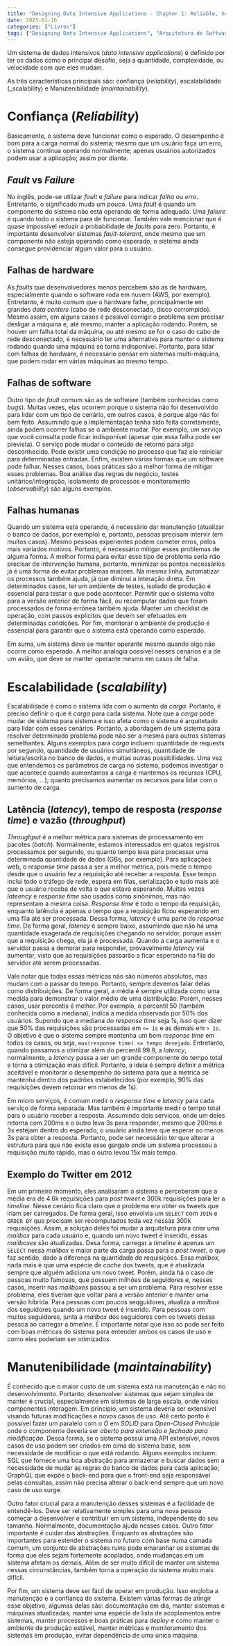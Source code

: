 ```yaml
---
title: "Designing Data Intensive Applications - Chapter 1: Reliable, Scalable, and Maintainable Applications"
date: 2023-01-16
categories: ["Livros"]
tags: ["Designing Data Intensive Applications", "Arquitetura de Software"]
---
```

Um sistema de dados intensivos (_data intensive applications_) é definido por ter os dados
como o principal desafio, seja a quantidade, complexidade, ou velocidade com que eles mudam.

As três características principais são: confiança (_reliability_),
escalabilidade (_scalability) e Manutenibilidade (_maintainability_).

# Confiança (_Reliability_)

Basicamente, o sistema deve funcionar como o esperado.
O desempenho é bom para a carga normal do sistema;
mesmo que um usuário faça um erro, o sistema continua operando normalmente;
apenas usuários autorizados podem usar a aplicação;
assim por diante.


## _Fault_ vs _Failure_

No inglês, pode-se utilizar _fault_ e _failure_ para indicar _falha_ ou _erro_.
Entretanto, o significado muda um pouco.
Uma _fault_ é quando um componente do sistema não está operando de forma adequada.
Uma _failure_ é quando todo o sistema para de funcionar.
Também vale mencionar que é quase impossível reduzir a probabilidade de _faults_ para zero.
Portanto, é importante desenvolver sistemas _fault-tolerant_, onde mesmo que um componente não esteja operando
como esperado, o sistema ainda consegue providenciar algum valor para o usuário.

## Falhas de hardware

As _faults_ que desenvolvedores menos percebem são as de hardware, especialmente quando o
software roda em nuvem (AWS, por exemplo).
Entretanto, é muito comum que o hardware falhe, principalmente em grandes _data centers_ (cabo de rede desconectado, disco corrompido).
Mesmo assim, em alguns casos é possível corrigir o problema sem precisar desligar a máquina e, até mesmo, manter a aplicação rodando.
Porém, se houver um falha total da máquina, ou até mesmo se for o caso do cabo de rede desconectado, é necessário ter
uma alternativa para manter o sistema rodando quando uma máquina se torna indisponível.
Portanto, para lidar com falhas de hardware, é necessário pensar em sistemas multi-máquina, que podem rodar em várias máquinas ao mesmo tempo. 

## Falhas de software

Outro tipo de _fault_ comum são as de software (também conhecidas como _bugs_).
Muitas vezes, elas ocorrem porque o sistema não foi desenvolvido para lidar com um tipo de cenário,
em outros casos, é porque algo não foi bem feito.
Assumindo que a implementação tenha sido feita corretamente, ainda podem ocorrer falhas se o ambiente mudar.
Por exemplo, um serviço que você consulta pode ficar indisponível (apesar que essa falha pode ser prevista).
O serviço pode mudar o conteúdo de retorno para algo desconhecido.
Pode existir uma condição no processo que faz ele reiniciar para determinadas entradas.
Enfim, existem várias formas que um software pode falhar.
Nesses casos, boas práticas são a melhor forma de mitigar esses problemas.
Boa análise das regras de negócio, testes unitários/integração, isolamento de processos e monitoramento (_observability_)
são alguns exemplos.

## Falhas humanas

Quando um sistema está operando, é necessário dar manutenção (atualizar o banco de dados, por exemplo) e,
portanto, pessoas precisam intervir (em muitos casos).
Mesmo pessoas experientes podem cometer erros, pelos mais variados motivos.
Portanto, é necessário mitigar esses problemas de alguma forma.
A melhor forma para evitar esse tipo de problema seria não precisar de intervenção humana, portanto, minimizar
os pontos necessários já é uma forma de evitar problemas maiores.
Na mesma linha, automatizar os processos também ajuda, já que diminui a interação direta.
Em determinados casos, ter um ambiente de testes, isolado de produção é essencial para testar o que pode acontecer.
Permitir que o sistema volte para a versão anterior de forma fácil, ou recomputar dados que foram processados de forma errônea também ajuda.
Manter um checklist de operação, com passos explícitos que devem ser efetuados em determinadas condições.
Por fim, monitorar o ambiente de produção é essencial para garantir que o sistema está operando como esperado.

Em suma, um sistema deve se manter operante mesmo quando algo não ocorre como esperado.
A melhor analogia possível nesses cenários é a de um avião, que deve se manter operante mesmo em casos de falha.

# Escalabilidade (_scalability_)

Escalabilidade é como o sistema lida com o aumento da _carga_.
Portanto, é preciso definir o que é _carga_ para cada sistema.
Note que a _carga_ pode mudar de sistema para sistema e isso afeta como o sistema é arquitetado para lidar com
esses cenários.
Portanto, a abordagem de um sistema para resolver determinado problema pode não ser a mesma para outros sistemas semelhantes.
Alguns exemplos para _carga_ incluem: quantidade de requests por segundo, quantidade de usuários simultâneos, quantidade de
leitura/escrita no banco de dados, e muitas outras possibilidades.
Uma vez que entendemos os parâmetros de carga no sistema, podemos investigar o que acontece quando aumentamos
a carga e mantemos os recursos (CPU, memórioa, ...); quanto precisamos aumentar os recursos para lidar com o
aumento de carga.

## Latência (_latency_), tempo de resposta (_response time_) e vazão (_throughput_)

_Throughput_ é a melhor métrica para sistemas de processamento em pacotes (_batch_).
Normalmente, estamos interessados em quatos registros processamos por segundo, ou quanto tempo
leva para processar uma determinada quantidade de dados (GBs, por exemplo).
Para aplicações web, o _response time_ passa a ser a melhor métrica, pois mede o tempo desde que o usuário
fez a requisição até receber a resposta.
Esse tempo inclui todo o tráfego de rede, espera em filas, serialização e tudo mais até que o usuário receba
de volta o que estava esperando.
Muitas vezes _lateency_ e _response time_ são usados como sinônimos, mas não representam a mesma coisa.
_Response time_ é todo o tempo da requisição, enquanto latência é apenas o tempo que a requisição ficou esperando
em uma fila até ser processada.
Dessa forma, _latency_ é uma parte do _response time_.
De forma geral, _latency_ é sempre baixo, assumindo que não há uma quantidade exagerada de requisições chegando no
servidor, porque assim que a requisição chega, ela já é processada.
Quando a carga aumenta e o servidor passa a demorar para responder, provavelmente _latency_ vai aumentar, visto que as
requisições passarão a ficar esperando na fila do servidor até serem processadas.

Vale notar que todas essas métricas não são números absolutos, mas mudam com o passar do tempo.
Portanto, sempre devemos falar delas como distribuições.
De forma geral, a média é sempre utilizada como uma medida para demonstrar o valor médio de uma distribuição.
Porém, nesses casos, usar percentis é melhor.
Por exemplo, o percentil 50 (também conhecida como a mediana), indica a medida observada por 50% dos usuários.
Supondo que a mediana do _response time_ seja 1s, isso quer dizer que 50% das requisições são processadas em `<= 1s`
e as demais em `> 1s`.
O objetivo é que o sistema sempre mantenha um bom _response time_ em todos os casos, ou seja, `max(response time) <= tempo desejado`.
Entretanto, quando passamos a otimizar além do percentil 99.9, a _latency_, normalmente, a _latency_ passa a ser um grande componente do tempo total e torna a otimização mais difícil.
Portanto, a ideia é sempre definir a métrica aceitável e monitorar o desempenho do sistema para que a métrica se mantenha dentro dos padrões estabelecidos (por exemplo, 90% das requisições devem retornar em menos de 1s).

Em micro serviços, é comum medir o _response time_ e _latency_ para cada serviço de forma separada.
Mas também é importante medir o tempo total para o usuário receber a resposta.
Assumindo dois serviços, onde um deles retorna com 200ms e o outro leva 3s para responder, mesmo que
200ms e 3s estejam dentro do esperado, o usuário ainda teve que esperar ao menos 3s para obter a resposta.
Portanto, pode ser necessário ter que alterar a estrutura para que não exista esse gargalo onde um sistema
processou a requisição muito rápido, mas o outro levou 15x mais tempo.

## Exemplo do Twitter em 2012

Em um primeiro momento, eles analisaram o sistema e perceberam que a média era de 4.6k requisições para _post tweet_ e 300k requisições para ler a _timeline_.
Nesse cenário fica claro que o problema era obter os tweets que iriam ser carregados.
De forma geral, isso envolvia um `SELECT` com `JOIN` e `ORDER BY` que precisam ser recomputados toda vez nessas 300k requisições.
Assim, a solução deles foi mudar a arquitetura para criar uma _mailbox_ para cada usuário e, quando um novo tweet é inserido, essas _mailboxes_ são atualizadas.
Desa forma, carregar a _timeline_ é apenas um `SELECT` nessa _mailbox_ e maior parte da carga passa para o _post tweet_, o que faz sentido, dado a diferença na quantidade de requisições.
Essa _mailbox_, nada mais é que uma espécie de _cache_ dos tweets, que é atualizada sempre que alguém adiciona um novo tweet.
Porém, ainda há o caso de pessoas muito famosas, que possuem milhões de seguidores e, nesses casos, inserir nas _mailboxes_ passou a ser um problema.
Para resolver esse problema, eles tiveram que voltar para a versão anterior e manter uma versão híbrida.
Para pessoas com poucos seqguidores, atualiza a _mailbox_ dos seguidores quando um novo tweet é inserido.
Para pessoas com muitos seguidores, junta a _mailbox_ dos seguidores com os tweets dessa pessoa ao carregar a _timeline_.
É importante notar que isso só pode ser feito com boas métricas do sistema para entender ambos os casos de uso e como eles poderiam ser otimizados.

# Manutenibilidade (_maintainability_)

É conhecido que o maior custo de um sistema está na manutenção e não no desenvolvimento.
Portanto, desenvolver sistemas que sejam simples de manter é crucial, especialmente
em sistemas de larga escala, onde vários componentes interagem.
Em princípio, um sistema deveria ser extensível visando futuras modificações e novos casos de uso.
Até certo ponto é possível fazer um paralelo com o _O_ em _SOLID_ para _Open-Closed Principle_ onde
o componente deveria ser _aberto para extensão e fechado para modificação_.
Dessa forma, se o sistema possui uma API extensível, novos casos de uso podem ser criados em cima
do sistema base, sem necessidade de modificar o que está rodando.
Alguns exemplos incluem: SQL que fornece uma boa abstração para armazenar e buscar dados sem a necessidade de
mudar as regras do banco de dados para cada aplicação; GraphQL que expõe o back-end para que o front-end seja
responsável pelas consultas, assim não precisa alterar o back-end sempre que um novo caso de uso surge.

Outro fator crucial para a manutenção desses sistemas é a facilidade de entendê-los.
Deve ser relativamente simples para uma nova pessoa começar a desenvolver e contribuir em um sistema,
independente do seu tamanho.
Normalmente, documentação ajuda nesses casos.
Outro fator importante é cuidar das abstrações.
Enquanto as abstrações são importantes para estender o sistema no futuro com base numa camada comum, 
um conjunto de abstrações ruins pode emaranhar os sistemas de forma que eles sejam fortemente acoplados,
onde mudanças em um sistema afetam os demais.
Além de ser muito difícil de manter um sistema nessas circunstâncias, também torna a operação do sistema muito
mais difícil.

Por fim, um sistema deve ser fácil de operar em produção.
Isso engloba a manutenção e a confiança do sistema.
Existem várias formas de atingir esse objetivo, algumas delas são:
documentação em dia, manter sistemas e máquinas atualizadas, manter uma espécie de lista de
acoplamentos entre sistemas, manter processos e boas práticas para _deploy_ e como manter o ambiente de produção estável,
manter métricas e monitoramento dos sistemas em produção, evitar dependência de uma única máquina.
